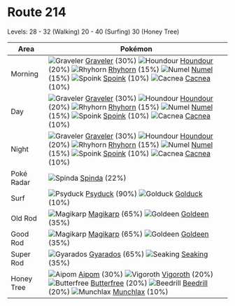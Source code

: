 # Route 214
Levels: 28 - 32 (Walking) 20 - 40 (Surfing) 30 (Honey Tree)

Area       | Pokémon
---        | ---
Morning    | ![][075]  [Graveler] (30%) ![][228]  [Houndour] (20%) ![][111]  [Rhyhorn] (15%)  ![][322]  [Numel] (15%) ![][325]  [Spoink] (10%) ![][331]  [Cacnea] (10%)<br>
Day        | ![][075]  [Graveler] (30%) ![][228]  [Houndour] (20%) ![][111]  [Rhyhorn] (15%)  ![][322]  [Numel] (15%) ![][325]  [Spoink] (10%) ![][331]  [Cacnea] (10%)<br>
Night      | ![][075]  [Graveler] (30%) ![][228]  [Houndour] (20%) ![][111]  [Rhyhorn] (15%)  ![][322]  [Numel] (15%) ![][325]  [Spoink] (10%) ![][331]  [Cacnea] (10%)<br>
Poké Radar | ![][327]  [Spinda] (22%)
Surf       | ![][054]  [Psyduck] (90%) ![][055]  [Golduck] (10%)
Old Rod    | ![][129]  [Magikarp] (65%) ![][118]  [Goldeen] (35%)
Good Rod   | ![][129]  [Magikarp] (65%) ![][118]  [Goldeen] (35%)
Super Rod  | ![][130]  [Gyarados] (65%) ![][119]  [Seaking] (35%)
Honey Tree | ![][190]  [Aipom] (30%) ![][288]  [Vigoroth] (20%) ![][012]  [Butterfree] (20%)  ![][015]  [Beedrill] (20%) ![][446]  [Munchlax] (10%)


[012]: https://raw.githubusercontent.com/PokeAPI/sprites/master/sprites/pokemon/12.png "Butterfree"
[015]: https://raw.githubusercontent.com/PokeAPI/sprites/master/sprites/pokemon/15.png "Beedrill"
[054]: https://raw.githubusercontent.com/PokeAPI/sprites/master/sprites/pokemon/54.png "Psyduck"
[055]: https://raw.githubusercontent.com/PokeAPI/sprites/master/sprites/pokemon/55.png "Golduck"
[075]: https://raw.githubusercontent.com/PokeAPI/sprites/master/sprites/pokemon/75.png "Graveler"
[111]: https://raw.githubusercontent.com/PokeAPI/sprites/master/sprites/pokemon/111.png "Rhyhorn"
[118]: https://raw.githubusercontent.com/PokeAPI/sprites/master/sprites/pokemon/118.png "Goldeen"
[119]: https://raw.githubusercontent.com/PokeAPI/sprites/master/sprites/pokemon/119.png "Seaking"
[129]: https://raw.githubusercontent.com/PokeAPI/sprites/master/sprites/pokemon/129.png "Magikarp"
[130]: https://raw.githubusercontent.com/PokeAPI/sprites/master/sprites/pokemon/130.png "Gyarados"
[190]: https://raw.githubusercontent.com/PokeAPI/sprites/master/sprites/pokemon/190.png "Aipom"
[228]: https://raw.githubusercontent.com/PokeAPI/sprites/master/sprites/pokemon/228.png "Houndour"
[288]: https://raw.githubusercontent.com/PokeAPI/sprites/master/sprites/pokemon/288.png "Vigoroth"
[322]: https://raw.githubusercontent.com/PokeAPI/sprites/master/sprites/pokemon/322.png "Numel"
[325]: https://raw.githubusercontent.com/PokeAPI/sprites/master/sprites/pokemon/325.png "Spoink"
[327]: https://raw.githubusercontent.com/PokeAPI/sprites/master/sprites/pokemon/327.png "Spinda"
[331]: https://raw.githubusercontent.com/PokeAPI/sprites/master/sprites/pokemon/331.png "Cacnea"
[446]: https://raw.githubusercontent.com/PokeAPI/sprites/master/sprites/pokemon/446.png "Munchlax"
[Butterfree]: pokemon_changes/012/
[Beedrill]: pokemon_changes/015/
[Psyduck]: pokemon_changes/054/
[Golduck]: pokemon_changes/055/
[Graveler]: pokemon_changes/075/
[Rhyhorn]: pokemon_changes/111/
[Goldeen]: pokemon_changes/118/
[Seaking]: pokemon_changes/119/
[Magikarp]: pokemon_changes/129/
[Gyarados]: pokemon_changes/130/
[Aipom]: pokemon_changes/190/
[Houndour]: pokemon_changes/228/
[Vigoroth]: pokemon_changes/288/
[Numel]: pokemon_changes/322/
[Spoink]: pokemon_changes/325/
[Spinda]: pokemon_changes/327/
[Cacnea]: pokemon_changes/331/
[Munchlax]: pokemon_changes/446/
